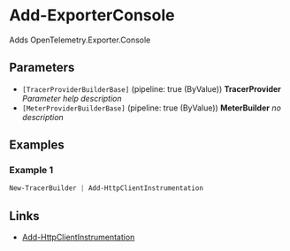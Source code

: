 # Add-ExporterConsole

Adds OpenTelemetry.Exporter.Console

## Parameters

- `[TracerProviderBuilderBase]` (pipeline: true (ByValue)) **TracerProvider**
 _Parameter help description_
- `[MeterProviderBuilderBase]` (pipeline: true (ByValue)) **MeterBuilder**
 _no description_
## Examples

### Example 1

```powershell
New-TracerBuilder | Add-HttpClientInstrumentation
```
## Links

- [Add-HttpClientInstrumentation](Add-HttpClientInstrumentation.md)
